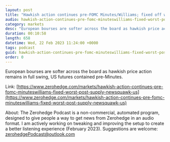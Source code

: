 ```yaml
---
layout: post
title: "Hawkish action continues pre-FOMC Minutes/Williams; fixed off worst post-supply - Newsquawk US Market Open"
audio: hawkish-action-continues-pre-fomc-minuteswilliams-fixed-worst-post-supply-newsquawk-us-0
category: markets
desc: "European bourses are softer across the board as hawkish price action remains in full swing, US futures contained pre-Minutes."
duration: 00:10:58
length: 658
datetime: Wed, 22 Feb 2023 11:24:00 +0000
tags: podcast
guid: hawkish-action-continues-pre-fomc-minuteswilliams-fixed-worst-post-supply-newsquawk-us-0
order: 0
---
```

European bourses are softer across the board as hawkish price action remains in full swing, US futures contained pre-Minutes.

Link: [https://www.zerohedge.com/markets/hawkish-action-continues-pre-fomc-minuteswilliams-fixed-worst-post-supply-newsquawk-us](https://www.zerohedge.com/markets/hawkish-action-continues-pre-fomc-minuteswilliams-fixed-worst-post-supply-newsquawk-us)

About: The Zerohedge Podcast is a non-commercial, automated program, designed to give people a way to get news from Zerohedge in an audio format.  I am actively working on tweaking and improving the setup to create a better listening experience (February 2023).  Suggestions are welcome: [zerohedgePodcast@outlook.com](mailto:zerohedgePodcast@outlook.com)
